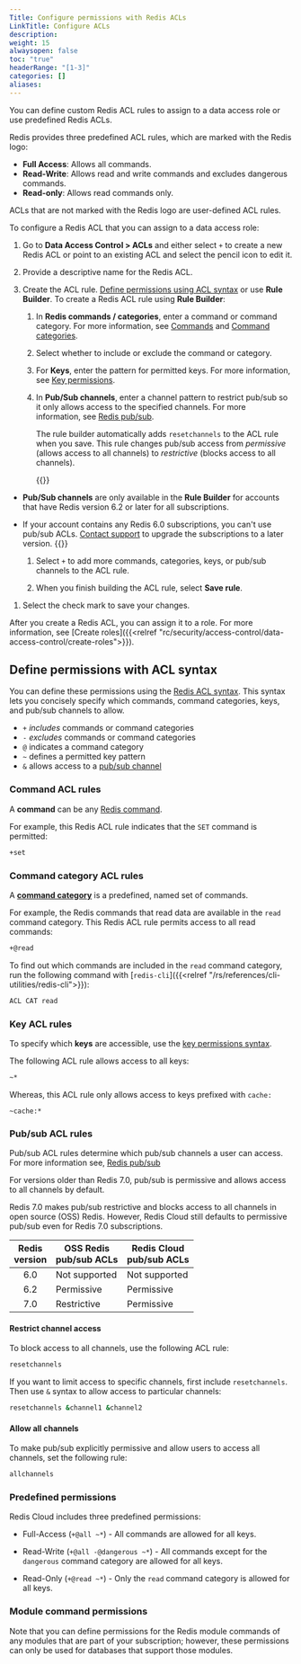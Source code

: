 ```yaml
---
Title: Configure permissions with Redis ACLs
LinkTitle: Configure ACLs
description: 
weight: 15
alwaysopen: false
toc: "true"
headerRange: "[1-3]"
categories: []
aliases: 
---
```


You can define custom Redis ACL rules to assign to a data access role or use predefined Redis ACLs.

Redis provides three predefined ACL rules, which are marked with the Redis logo:

- **Full Access**: Allows all commands. 
- **Read-Write**: Allows read and write commands and excludes dangerous commands.
- **Read-only**: Allows read commands only.

ACLs that are not marked with the Redis logo are user-defined ACL rules.

To configure a Redis ACL that you can assign to a data access role:

1. Go to **Data Access Control > ACLs** and either select `+` to create a new Redis ACL or point to an existing ACL and select the pencil icon to edit it.

1. Provide a descriptive name for the Redis ACL.

1. Create the ACL rule. [Define permissions using ACL syntax](#define-permissions-with-acl-syntax) or use **Rule Builder**. To create a Redis ACL rule using **Rule Builder**:

    1. In **Redis commands / categories**, enter a command or command category. For more information, see [Commands](https://redis.io/commands/) and [Command categories](https://redis.io/docs/management/security/acl/#command-categories).

    1. Select whether to include or exclude the command or category.

    1. For **Keys**, enter the pattern for permitted keys. For more information, see [Key permissions](https://redis.io/docs/management/security/acl/#key-permissions).

    1. In **Pub/Sub channels**, enter a channel pattern to restrict pub/sub so it only allows access to the specified channels. For more information, see [Redis pub/sub](https://redis.io/docs/manual/pubsub/).
    
        The rule builder automatically adds `resetchannels` to the ACL rule when you save. This rule changes pub/sub access from _permissive_ (allows access to all channels) to _restrictive_ (blocks access to all channels).

        {{<note>}}
- **Pub/Sub channels** are only available in the **Rule Builder** for accounts that have Redis version 6.2 or later for all subscriptions.
- If your account contains any Redis 6.0 subscriptions, you can't use pub/sub ACLs. [Contact support](https://redis.com/company/support/) to upgrade the subscriptions to a later version.
        {{</note>}}

    1.  Select `+` to add more commands, categories, keys, or pub/sub channels to the ACL rule.

    1. When you finish building the ACL rule, select **Save rule**.

1. Select the check mark to save your changes.

After you create a Redis ACL, you can assign it to a role. For more information, see [Create roles]({{<relref "rc/security/access-control/data-access-control/create-roles">}}). 

## Define permissions with ACL syntax

You can define these permissions using the [Redis ACL syntax](https://redis.io/docs/management/security/acl/#acl-rules). This syntax lets you concisely specify which commands, command categories, keys, and pub/sub channels to allow.

- `+` *includes* commands or command categories
- `-` *excludes* commands or command categories
- `@` indicates a command category
- `~` defines a permitted key pattern
- `&` allows access to a [pub/sub channel](https://redis.io/docs/manual/pubsub/)

### Command ACL rules

A **command** can be any [Redis command](https://redis.io/commands/).

For example, this Redis ACL rule indicates that the `SET` command is permitted:

```sh
+set
```

### Command category ACL rules

A [**command category**](https://redis.io/docs/management/security/acl/#command-categories) is a predefined, named set of commands.

For example, the Redis commands that
read data are available in the `read` command category. This Redis ACL rule permits access to all read commands:

```sh
+@read
```

To find out which commands are included in the
`read` command category, run the following command with [`redis-cli`]({{<relref "/rs/references/cli-utilities/redis-cli">}}):

```sh
ACL CAT read
```

### Key ACL rules

To specify which **keys** are accessible, use the [key permissions syntax](https://redis.io/docs/management/security/acl/#key-permissions).

The following ACL rule allows access to all keys:

```sh
~*
```

Whereas, this ACL rule only allows access to keys prefixed with `cache:`

```
~cache:*
```

### Pub/sub ACL rules

Pub/sub ACL rules determine which pub/sub channels a user can access. For more information see, [Redis pub/sub](https://redis.io/docs/manual/pubsub/)

For versions older than Redis 7.0, pub/sub is permissive and allows access to all channels by default.

Redis 7.0 makes pub/sub restrictive and blocks access to all channels in open source (OSS) Redis. However, Redis Cloud still defaults to permissive pub/sub even for Redis 7.0 subscriptions.

| Redis<br />version | OSS Redis<br />pub/sub ACLs | Redis Cloud<br />pub/sub ACLs |
|:-------------:|-----------|-------------|
| 6.0 | Not supported | Not supported |
| 6.2 | Permissive | Permissive |
| 7.0 | Restrictive | Permissive |

#### Restrict channel access

To block access to all channels, use the following ACL rule:

```sh
resetchannels
```

If you want to limit access to specific channels, first include `resetchannels`. Then use `&` syntax to allow access to particular channels:

```sh
resetchannels &channel1 &channel2
```

#### Allow all channels

To make pub/sub explicitly permissive and allow users to access all channels, set the following rule:

```sh
allchannels
```

### Predefined permissions

Redis Cloud includes three predefined permissions:

- Full-Access (`+@all ~*`) - All commands are allowed for all keys.

- Read-Write (`+@all -@dangerous ~*`) - All commands except for the `dangerous` command category are allowed for all keys.

- Read-Only (`+@read ~*`) - Only the `read` command category is allowed for all keys.

### Module command permissions

Note that you can define permissions for the Redis module commands of any modules that are part of your subscription;
however, these permissions can only be used for databases that support those modules.
